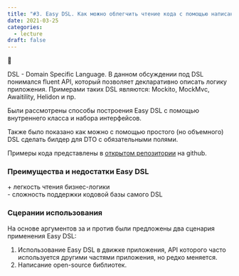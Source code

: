 ```yaml
---
title: "#3. Easy DSL. Как можно облегчить чтение кода с помощью написания внутренних DSL"
date: 2021-03-25
categories: 
  - lecture
draft: false
---
```


:crab:
<!--more-->

DSL - Domain Specific Language.
В данном обсуждении под DSL понимался fluent API, который позволяет декларативно описать логику приложения.
Примерами таких DSL являются: Mockito, MockMvc, Awaitility, Helidon и пр.

Были рассмотрены способы построения Easy DSL с помощью внутреннего класса и набора интерфейсов.

Также было показано как можно с помощью простого (но объемного) DSL сделать билдер для DTO с обязательными полями.

Примеры кода представлены в [открытом репозитории](https://github.com/Boiarshinov/easy-dsl-demo) на github.

### Преимущества и недостатки Easy DSL
\+ легкость чтения бизнес-логики  
\- сложность поддержки кодовой базы самого DSL

### Сцерании использования
На основе аргументов за и против были предложены два сценария применения Easy DSL:
1. Использование Easy DSL в движке приложения, API которого часто используется другими частями приложения, но редко меняется.
2. Написание open-source библиотек.